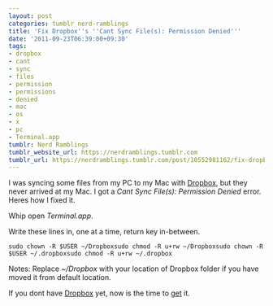 ```yaml
---
layout: post
categories: tumblr nerd-ramblings
title: 'Fix Dropbox''s ''Cant Sync File(s): Permission Denied'''
date: '2011-09-23T06:39:00+09:30'
tags:
- dropbox
- cant
- sync
- files
- permission
- permissions
- denied
- mac
- os
- x
- pc
- Terminal.app
tumblr: Nerd Ramblings
tumblr_website_url: https://nerdramblings.tumblr.com
tumblr_url: https://nerdramblings.tumblr.com/post/10552981162/fix-dropboxs-cant-sync-files-permission
---
```

I was syncing some files from my PC to my Mac with [Dropbox](http://db.tt/xZJ9xOe), but they never arrived at my Mac. I got a _Cant Sync File(s): Permission Denied_ error. Heres how I fixed it.

Whip open _Terminal.app_.

Write these lines in, one at a time, return key&nbsp;in-between.&nbsp;

`sudo chown -R $USER ~/Dropboxsudo chmod -R u+rw ~/Dropboxsudo chown -R $USER ~/.dropboxsudo chmod -R u+rw ~/.dropbox`

Notes: Replace _~/Dropbox_&nbsp;with your location of Dropbox folder if you have moved it from default location.

If you dont have [Dropbox](http://db.tt/xZJ9xOe) yet, now is the time to [get](http://db.tt/xZJ9xOe) it.&nbsp;

